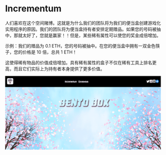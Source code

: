 # Incrementum

人们喜欢在这个空间赌博。这就是为什么我们的团队将为我们的便当盒创建游戏化实用程序的原因。我们的团队将为便当盒持有者安排定期赠品。如果您的号码被抽中，那就太好了，您就是赢家！！但是，某些稀有属性可以使您的奖金成倍增加。

示例：我们的赠品为 0.1 ETH，您的号码被抽中。在您的便当盒中拥有一双金色筷子，您的价格是 10 倍，总共 1 ETH！

这使得稀有物品的价值成倍增加。具有稀有属性的盒子不仅在稀有工具上排名更高，而且它们实际上为持有者本身提供了更多价值。

![nft](01.png)


